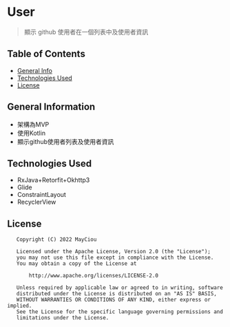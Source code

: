 # User
> 顯示 github 使用者在一個列表中及使用者資訊

## Table of Contents
* [General Info](#general-information)
* [Technologies Used](#technologies-used)
* [License](#license)


## General Information
- 架構為MVP
- 使用Kotlin
- 顯示github使用者列表及使用者資訊


## Technologies Used
- RxJava+Retorfit+Okhttp3
- Glide
- ConstraintLayout
- RecyclerView


## License
```
   Copyright (C) 2022 MayCiou

   Licensed under the Apache License, Version 2.0 (the "License");
   you may not use this file except in compliance with the License.
   You may obtain a copy of the License at

       http://www.apache.org/licenses/LICENSE-2.0

   Unless required by applicable law or agreed to in writing, software
   distributed under the License is distributed on an "AS IS" BASIS,
   WITHOUT WARRANTIES OR CONDITIONS OF ANY KIND, either express or implied.
   See the License for the specific language governing permissions and
   limitations under the License.
```

